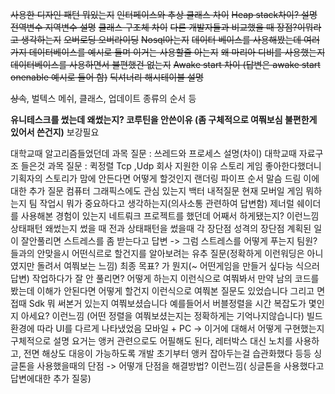 ~~사용한 디자인 패턴 뭐있는지~~
~~인터페이스와 추상 클래스 차이~~
~~Heap stack차이? 설명~~
~~전역변수 지역변수 설명~~
~~클래스 구조체 차이~~
~~다른 개발자들과 비교했을 때 장점?이뭐라고 생각하는지~~
~~오버로딩 오버라이딩~~
~~Nosql아는지~~
~~데이터 베이스를 사용해봤는데 여러가지 데이터베이스를 예시로 들며 이거는 사용할줄 아는지~~
~~왜 마리아 디비를 사용했는지~~
~~데이터베이스를 사용하면서 불편했건 없는지~~
~~Awake start 차이 (답변은 awake start onenable 예시로 들어 함)~~
~~딕셔너리 해시테이블 설명~~

~~상속~~, 벌텍스 메쉬, 클래스, 업데이트 종류의 순서 등

**유니테스크를 썼는데 왜썼는지? 코루틴을 안쓴이유 (좀 구체적으로 여쭤보심 불편한게 있어서 쓴건지)** 보강필요

대학교때 알고리즘들었던데 과목 질문 : 쓰레드와 프로세스 설명(차이)
대학교때 자료구조 들은것 과목 질문 : 퀵정렬
Tcp ,Udp 
회사 지원한 이유
스토리 게임 좋아한다했더니 기획자의 스토리가 맘에 안든다면 어떻게 할것인지
랜더링 파이프 순서 말슴 드림
이에 대한 추가 질문 컴퓨터 그래픽스에도 관심 있는지
백터 내적질문
현재 모버일 게임 뭐하는지
팀 작업시 뭐가 중요하다고 생각하는지(의사소통 관련하여 답변함)
제너럴 
쉐이더를 사용해본 경험이 있는지
네트뤄크 프로젝트를 했던데 어째서 하게됐는지? 이런느낌 
상태패턴 왜썼는지 썼을 때 전과 상태패턴을 썼을때 각 장단점
성격의 장단점 
계획된 일이 잘안풀리면 스트레스를 좀 받는다고 답변 -> 그럼 스트레스를 어떻게 푸는지 
팀원? 들과의 안맞을시 어떤식르로 할건지를 알아보려는 유추 질문(정확하게 이런워딩은 아니였지만 돌려서 여쭤보는 느낌) 
최종 목표? 가 뭔지(~ 어떤게임을 만들거 싶다능 식으러 답변)
작업하다가 잘 안 풀리면? 어떻게 하는지 이런식으로 여쭤봐서 
만약 남의 코드를 봤는데 이해가 안된다면 어떻게 할건지 이런식으로 여쭤본 질문도 있었습니다 
그리고 면접때 Sdk 뭐 써본거 있는지 여쭤보셨습니다
예를들어서 버블정렬을 시간 복잡도가 몇인지 아세요? 이런느낌 (어떤 정렬을 여쭤보셨는지는 정확하게는 기억나지않습니다)
빌드 환경에 따라 UI를 다르게 나타냈었음 모바일 + PC -> 이거에 대해서 어떻게 구현했는지 구체적으로 설명
요거는 앵커 관련으로도 어필해도 된다, 레터박스 대신 노치를 사용하고, 전면 해상도 대응이 가능하도록 개발 초기부터 앵커 잡아두는걸 습관화했다 등등
싱글톤을 사용했을때의 단점 -> 어떻개 단점을 해결방법? 이런느낌( 싱글톤을 사용했다고 답변에대한 추가 질뭉)
